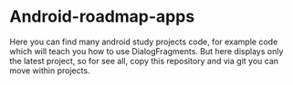 # Android-roadmap-apps
Here you can find many android study projects code, for example code which will teach you how to use DialogFragments.
But here displays only the latest project, so for see all, copy this repository and via git you can move within projects.
